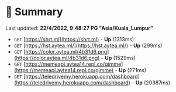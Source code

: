 # 📖 Summary
Last updated: **22/4/2022, 9:48:27 PG "Asia/Kuala_Lumpur"**

- `GET` [https://shrt.ml](https://shrt.ml) - **Up** (1313ms)
- `GET` [https://hst.aytea.ml/](https://hst.aytea.ml/) - **Up** (299ms)
- `GET` [https://color.aytea.ml/4b31d6.png](https://color.aytea.ml/4b31d6.png) - **Up** (1529ms)
- `GET` [https://memeapi.aytea14.repl.co/gimme](https://memeapi.aytea14.repl.co/gimme) - **Up** (271ms)
- `GET` [https://teledrivemy.herokuapp.com/dashboard](https://teledrivemy.herokuapp.com/dashboard) - **Up** (20387ms)
